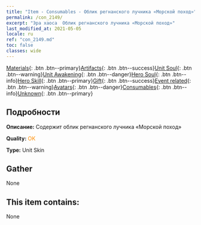 ```yaml
---
title: "Item - Consumables - Облик регнанского лучника «Морской поход»"
permalink: /con_2149/
excerpt: "Эра хаоса  Облик регнанского лучника «Морской поход»"
last_modified_at: 2021-05-05
locale: ru
ref: "con_2149.md"
toc: false
classes: wide
---
```

 [Materials](/ItemsRU/){: .btn .btn--primary}[Artifacts](/ItemsRU/Artifacts/){: .btn .btn--success}[Unit Soul](/ItemsRU/UnitSoul/){: .btn .btn--warning}[Unit Awakening](/ItemsRU/UnitAwakening/){: .btn .btn--danger}[Hero Soul](/ItemsRU/HeroSoul/){: .btn .btn--info}[Hero Skill](/ItemsRU/HeroSkill/){: .btn .btn--primary}[Gift](/ItemsRU/Gift/){: .btn .btn--success}[Event related](/ItemsRU/Events/){: .btn .btn--warning}[Avatars](/ItemsRU/Avatars/){: .btn .btn--danger}[Consumables](/ItemsRU/Consumables/){: .btn .btn--info}[Unknown](/ItemsRU/Unknown/){: .btn .btn--primary}

## Подробности
 **Описание:** Содержит облик регнанского лучника «Морской поход»

 **Quality:** <span style="color: #FF8C00">OK</span>

 **Type:** Unit Skin

## Gather

  None

## This item contains:

  None

